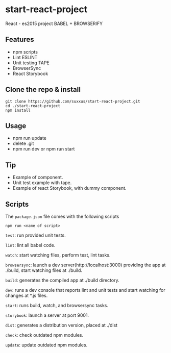 # start-react-project
React - es2015 project BABEL + BROWSERIFY

## Features ###
* npm scripts
* Lint ESLINT
* Unit testing TAPE
* BrowserSync
* React Storybook

## Clone the repo & install
```
git clone https://github.com/suxxus/start-react-project.git
cd ./start-react-project
npm install
```
## Usage
* npm run update
* delete .git
* npm run dev or npm run start

## Tip
* Example of component.
* Unit test example with tape.
* Example of react Storybook, with dummy component.

## Scripts

The `package.json` file comes with the following scripts

`npm run <name of script>`

`test`: run provided unit tests.

`lint`: lint all babel code.

`watch`: start watching files, perform test, lint tasks.

`browsersync`: launch a dev server(http://localhost:3000) providing the app at ./build, start watching files at ./build.

`build`: generates the compiled app at ./build directory.

`dev`:  runs a dev console that reports lint and unit tests and start watching for changes at *.js files.

`start`: runs build, watch, and browsersync tasks.

`storybook`:  launch a server at port 9001.

`dist`: generates a distribution version, placed at ./dist

`check`: check outdated npm modules.

`update`: update outdated npm modules.



